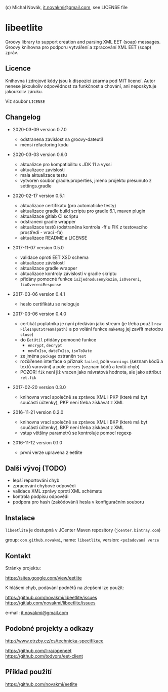 (c) Michal Novák, it.novakmi@gmail.com, see LICENSE file

# libeetlite
 
Groovy library to support creation and parsing  XML EET (soap) messages.
Groovy knihovna pro podporu vytváření a zpracování XML EET (soap) zpráv.

## Licence

Knihovna i zdrojové kódy jsou k dispozici zdarma pod MIT licencí. 
Autor nenese jakoukoliv odpovědnost za funkčnost a chování, ani neposkytuje jakoukoliv záruku.

Viz soubor `LICENSE`

## Changelog

* 2020-03-09 version 0.7.0
  * odstranena zavislost na groovy-dateutil
  * mensi refactoring kodu

* 2020-03-03 version 0.6.0
  * aktualizce pro kompatibilitu s JDK 11 a vyssi
  * aktualizace zavislosti
  * mala aktualizace testu
  * vytvoren soubor gradle.properties, jmeno projektu presunuto z settings.gradle

* 2020-02-17 version 0.5.1

  * aktualizace certifikatu (pro automaticke testy)
  * aktualizace gradle build scriptu pro gradle 6.1, maven plugin 
  * aktualizace gitlab CI scriptu
  * odstraneni gradle wrapper
  * aktualizace testů (odstraněna kontrola -ff u FIK z testovacího prostředí - vrací -fa)
  * aktualizace README a LICENSE

* 2017-11-07 version 0.5.0
  * validace oproti EET XSD schema
  * aktualizace závislostí
  * aktualizace gradle wrapper
  * aktualizace kontroly závislostí v gradle skriptu
  * přidány pomocné funkce `isZjednodusenyRezim`, `isOvereni`, `fixOvereniResponse`   

* 2017-03-06 version 0.4.1
  * heslo certifikátu se neloguje 
  
* 2017-03-06 version 0.4.0
  * certikát poplatníka je nyní předáván jako stream (je třeba použít `new FileInputStream(path)` a po volání
   funkce `makeMsg` jej zavřít metodou `close`)
  * do `EetUtil` přidány pomocné funkce
    * `encrypt`, `decrypt`
    * `nowToIso`, `dateToIso`, `isoToDate`
  * ze jména `package` ostraněn `test`
  * rozšířenen interface o příznak `failed`,  pole `warnings` (seznam kódů a textů varování) a 
    pole `errors` (seznam kódů a textů chyb)
  * POZOR! `fik` není již vracen jako návratová hodnota, ale jako attribut `ret.fik`   

* 2017-02-20 version 0.3.0
   * knihovna vrací společně se zprávou XML i PKP (které má byt součástí  účtenky), PKP není třeba získávat z XML

* 2016-11-21 version 0.2.0
    * knihovna vrací společně se zprávou XML i BKP (které má byt součástí  účtenky), BKP není třeba získávat z XML
    * vstup většiny parametrů se kontroluje pomocí regexp   

* 2016-11-12 version 0.1.0
    * první verze upravena z eetlite
     
## Další vývoj (TODO)     

* lepší reportování chyb
* zpracování chybové odpovědi
* validace XML zprávy oproti XML schématu
* kontrola podpisu odpovědi
* podpora pro hash (zakódování) hesla v konfiguračním souboru

## Instalace

`libeetlite` je dostupná v JCenter Maven repository (`jcenter.bintray.com`)

group: `com.github.novakmi`, name: `libeetlite`, version: `<požadovaná verze`

## Kontakt

Stránky projektu:

https://sites.google.com/view/eetlite

K hlášení chyb, podávání podnětů na zlepšení lze použít:  

https://github.com/novakmi/libeetlite/issues  
https://gitlab.com/novakmi/libeetlite/issues
  
e-mail: it.novakmi@gmail.com

## Podobné projekty a odkazy

http://www.etrzby.cz/cs/technicka-specifikace  

https://github.com/l-ra/openeet    
https://github.com/todvora/eet-client  

## Příklad použití

https://github.com/novakmi/eetlite  
